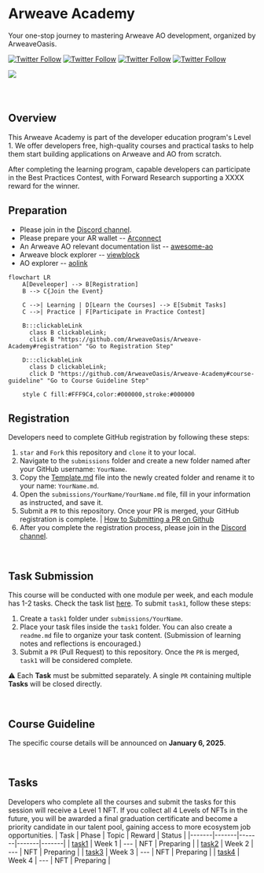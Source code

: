 
<!-- [中文](https://github.com/ArweaveOasis/Arweave-AO-Dev-Learning/blob/main/README_CN.md) / English -->


# Arweave Academy
<div>
  <p>
   Your one-stop journey to mastering Arweave AO development, organized by ArweaveOasis.
  </p>
  <p>
    <a href="https://x.com/ArweaveEco"><img alt="Twitter Follow" src="https://img.shields.io/twitter/follow/ArweaveEco"></a>
    <a href="https://x.com/aoTheComputer"><img alt="Twitter Follow" src="https://img.shields.io/twitter/follow/AO"></a>
    <a href="https://x.com/fwdresearch"><img alt="Twitter Follow" src="https://img.shields.io/twitter/follow/fwdresearch"></a>
    <a href="https://x.com/ArweaveOasis"><img alt="Twitter Follow" src="https://img.shields.io/twitter/follow/ArweaveOasis"></a>
  </p>
  <img src="xxxxx" style="margin: 0 auto 40px;" />
</div>


## Overview
This Arweave Academy is part of the developer education program's Level 1. We offer developers free, high-quality courses and practical tasks to help them start building applications on Arweave and AO from scratch.

After completing the learning program, capable developers can participate in the Best Practices Contest, with Forward Research supporting a XXXX reward for the winner.


## Preparation
- Please join in the [Discord channel](https://discord.gg/U5qjMKpu).
- Please prepare your AR wallet -- [Arconnect](https://www.arconnect.io/)
- An Arweave AO relevant documentation list -- [awesome-ao](https://github.com/ArweaveOasis/awesome-ao)
- Arweave block explorer -- [viewblock](https://viewblock.io/arweave)
- AO explorer -- [aolink](https://www.ao.link/)

```mermaid
flowchart LR
    A[Develeoper] --> B[Registration]
    B --> C{Join the Event}
    
    C -->| Learning | D[Learn the Courses] --> E[Submit Tasks]
    C -->| Practice | F[Participate in Practice Contest]

    B:::clickableLink
      class B clickableLink;
      click B "https://github.com/ArweaveOasis/Arweave-Academy#registration" "Go to Registration Step"

    D:::clickableLink
      class D clickableLink;
      click D "https://github.com/ArweaveOasis/Arweave-Academy#course-guideline" "Go to Course Guideline Step"
    
    style C fill:#FFF9C4,color:#000000,stroke:#000000

```

## Registration
Developers need to complete GitHub registration by following these steps:

1. `star` and `Fork` this repository and `clone` it to your local.
2. Navigate to the `submissions` folder and create a new folder named after your GitHub username: `YourName`.
3. Copy the [Template.md](./template.md) file into the newly created folder and rename it to your name: `YourName.md`.
4. Open the `submissions/YourName/YourName.md` file, fill in your information as instructed, and save it.
5. Submit a `PR` to this repository. Once your PR is merged, your GitHub registration is complete. | [How to Submitting a PR on Github](./doc/How%20to%20Submitting%20a%20PR%20on%20Github.md)
6. After you complete the registration process, please join in the [Discord channel]().

<br>

## Task Submission
This course will be conducted with one module per week, and each module has 1-2 tasks. Check the task list [here](#tasks). To submit `task1`, follow these steps:

1. Create a `task1` folder under `submissions/YourName`.
2. Place your task files inside the `task1` folder. You can also create a `readme.md` file to organize your task content. (Submission of learning notes and reflections is encouraged.)
3. Submit a `PR` (Pull Request) to this repository. Once the `PR` is merged, `task1` will be considered complete.

⚠️ Each **Task** must be submitted separately. A single `PR` containing multiple **Tasks** will be closed directly.

<br>

## Course Guideline
The specific course details will be announced on **January 6, 2025**.



<br>

## Tasks
Developers who complete all the courses and submit the tasks for this session will receive a Level 1 NFT. If you collect all 4 Levels of NFTs in the future, you will be awarded a final graduation certificate and become a priority candidate in our talent pool, gaining access to more ecosystem job opportunities.
| Task | Phase | Topic | Reward | Status |
|-------|-------|-------|-------|-------|
| [task1](./task/task1.md) | Week 1 | --- | NFT | Preparing |
| [task2](./task/task2.md) | Week 2 | --- | NFT | Preparing | 
| [task3](./task/task3.md) | Week 3 | --- | NFT | Preparing |
| [task4](./task/task4.md) | Week 4 | --- | NFT | Preparing |

<br>